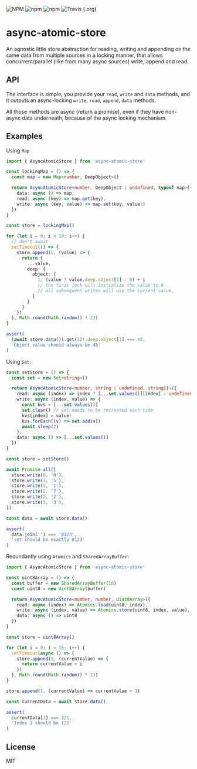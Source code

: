 ![NPM](https://img.shields.io/npm/l/async-atomic-store)
![npm](https://img.shields.io/npm/v/async-atomic-store)
![npm](https://img.shields.io/npm/types/async-atomic-store)
![Travis (.org)](https://img.shields.io/travis/pocesar/js-async-atomic-store)

# async-atomic-store

An agnostic little store abstraction for reading, writing and appending on the same data from multiple sources in a locking manner, that allows concurrent/parallel (like from many async sources) write, append and read.

## API

The interface is simple, you provide your `read`, `write` and `data` methods, and it outputs an async-locking `write`, `read`, `append`, `data` methods.

All those methods are async (return a promise), even if they have non-async data underneath, because of the async locking mechanism.

## Examples

Using `Map`

```ts
import { AsyncAtomicStore } from 'async-atomic-store'

const lockingMap = () => {
  const map = new Map<number, DeepObject>()

  return AsyncAtomicStore<number, DeepObject | undefined, typeof map>({
    data: async () => map,
    read: async (key) => map.get(key),
    write: async (key, value) => map.set(key, value!)
  })
}

const store = lockingMap()

for (let i = 0; i < 10; i++) {
  // don't await
  setTimeout(() => {
    store.append(1, (value) => {
      return {
        ...value,
        deep: {
          object: {
            1: (value ? value.deep.object[1] : 0) + i
            // the first lock will initialize the value to 0
            // all subsequent writes will use the current value,
          }
        }
      }
    })
  }, Math.round(Math.random() * 2))
}

assert(
  (await store.data()).get(1)!.deep.object[1] === 45,
  'Object value should always be 45'
)
```

Using `Set`:

```ts
const setStore = () => {
  const set = new Set<string>()

  return AsyncAtomicStore<number, string | undefined, string[]>({
    read: async (index) => index ? [...set.values()][index] : undefined,
    write: async (index, value) => {
      const kvs = [...set.values()]
      set.clear() // set needs to be recreated each time
      kvs[index] = value!
      kvs.forEach((v) => set.add(v))
      await sleep(2)
    },
    data: async () => [...set.values()]
  })
}

const store = setStore()

await Promise.all([
  store.write(0, '0'),
  store.write(1, '5'),
  store.write(1, '1'),
  store.write(2, '7'),
  store.write(2, '2'),
  store.write(3, '3'),
])

const data = await store.data()

assert(
  data.join('') === '0123',
  'set should be exactly 0123'
)
```

Redundantly using `Atomics` and `SharedArrayBuffer`:

```ts
import { AsyncAtomicStore } from 'async-atomic-store'

const uint8Array = () => {
  const buffer = new SharedArrayBuffer(16)
  const uint8 = new Uint8Array(buffer)

  return AsyncAtomicStore<number, number, Uint8Array>({
    read: async (index) => Atomics.load(uint8, index),
    write: async (index, value) => Atomics.store(uint8, index, value),
    data: async () => uint8
  })
}

const store = uint8Array()

for (let i = 0; i < 16; i++) {
  setTimeout(async () => {
    store.append(1, (currentValue) => {
      return currentValue + i
    })
  }, Math.round(Math.random() * 2))
}

store.append(1, (currentValue) => currentValue + 1)

const currentData = await store.data()

assert(
  currentData[1] === 121,
  'Index 1 should be 121'
)
```

## License

MIT


